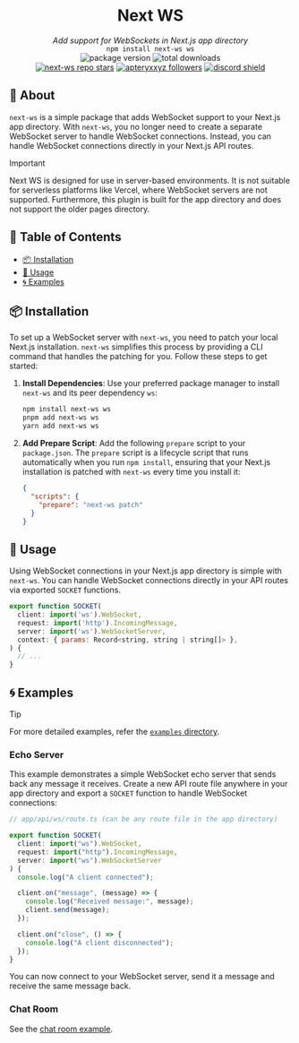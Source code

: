 <div align='center'>
  <h1><strong>Next WS</strong></h1>
  <i>Add support for WebSockets in Next.js app directory</i><br>
  <code>npm install next-ws ws</code>
</div>

<div align='center'>
  <img alt='package version' src='https://img.shields.io/npm/v/next-ws?label=version'>
  <img alt='total downloads' src='https://img.shields.io/npm/dt/next-ws'>
  <br>
  <a href='https://github.com/apteryxxyz/next-ws'><img alt='next-ws repo stars' src='https://img.shields.io/github/stars/apteryxxyz/next-ws?style=social'></a>
  <a href='https://github.com/apteryxxyz'><img alt='apteryxxyz followers' src='https://img.shields.io/github/followers/apteryxxyz?style=social'></a>
  <a href='https://discord.gg/B2rEQ9g2vf'><img src='https://discordapp.com/api/guilds/829836158007115806/widget.png?style=shield' alt='discord shield'/></a>
</div>

## 🤔 About

`next-ws` is a simple package that adds WebSocket support to your Next.js app directory. With `next-ws`, you no longer need to create a separate WebSocket server to handle WebSocket connections. Instead, you can handle WebSocket connections directly in your Next.js API routes.

> [!IMPORTANT]  
> Next WS is designed for use in server-based environments. It is not suitable for serverless platforms like Vercel, where WebSocket servers are not supported. Furthermore, this plugin is built for the app directory and does not support the older pages directory.

## 🏓 Table of Contents

- [📦 Installation](#-installation)
- [🚀 Usage](#-usage)
- [🌀 Examples](#-examples)

## 📦 Installation

To set up a WebSocket server with `next-ws`, you need to patch your local Next.js installation. `next-ws` simplifies this process by providing a CLI command that handles the patching for you. Follow these steps to get started:

1. **Install Dependencies**: Use your preferred package manager to install `next-ws` and its peer dependency `ws`:

   ```bash
   npm install next-ws ws
   pnpm add next-ws ws
   yarn add next-ws ws
   ```

2. **Add Prepare Script**: Add the following `prepare` script to your `package.json`. The `prepare` script is a lifecycle script that runs automatically when you run `npm install`, ensuring that your Next.js installation is patched with `next-ws` every time you install it:

   ```json
   {
     "scripts": {
       "prepare": "next-ws patch"
     }
   }
   ```

## 🚀 Usage

Using WebSocket connections in your Next.js app directory is simple with `next-ws`. You can handle WebSocket connections directly in your API routes via exported `SOCKET` functions.

<!--
// TODO: Update this example when socketAsyncContext is made stable

export function SOCKET(
  client: import('ws').WebSocket,
  server: import('ws').WebSocketServer,
  request: import('next/server').NextRequest,
  context: import('next-ws/server').RouteContext<'/api/ws'>,
) {
  // ...
}
 -->

```js
export function SOCKET(
  client: import('ws').WebSocket,
  request: import('http').IncomingMessage,
  server: import('ws').WebSocketServer,
  context: { params: Record<string, string | string[]> },
) {
  // ...
}
```

## 🌀 Examples

> [!TIP]  
> For more detailed examples, refer the [`examples` directory](https://github.com/apteryxxyz/next-ws/tree/main/examples).

### Echo Server

This example demonstrates a simple WebSocket echo server that sends back any message it receives. Create a new API route file anywhere in your app directory and export a `SOCKET` function to handle WebSocket connections:

```ts
// app/api/ws/route.ts (can be any route file in the app directory)

export function SOCKET(
  client: import("ws").WebSocket,
  request: import("http").IncomingMessage,
  server: import("ws").WebSocketServer
) {
  console.log("A client connected");

  client.on("message", (message) => {
    console.log("Received message:", message);
    client.send(message);
  });

  client.on("close", () => {
    console.log("A client disconnected");
  });
}
```

You can now connect to your WebSocket server, send it a message and receive the same message back.

### Chat Room

See the [chat room example](https://github.com/apteryxxyz/next-ws/tree/main/examples/chat-room).
